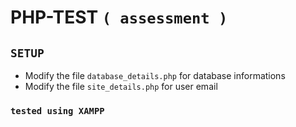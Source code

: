 # PHP-TEST `( assessment )`
## `SETUP`
  + Modify the file `database_details.php` for database informations
  + Modify the file `site_details.php` for user email
### `tested using XAMPP`
